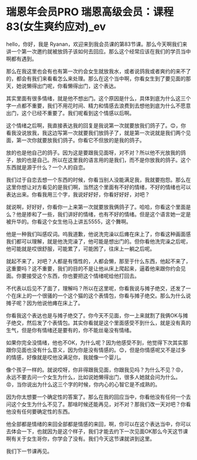 # 瑞恩年会员PRO 瑞恩高级会员：课程83(女生爽约应对)_ev

hello，你好，我是 Ryanan，欢迎来到我会员课的第83节课。那么今天啊我们来讲一个第一次邀约就被放鸽子该如何去回应。那么这个经常应该在我们的学员当中啊都有遇到。

那么在我这里也会有也有第一次约会女生就放我水，或者说鸽我或者爽约的来不了的，都会有我们来看看怎么来处理。那么在这个当中啊，你看女生到了要见面的那天，她说懒得出门呢，你看懒得出门，这个表达。

其实里面有很多情绪，就是他不想出门。这个原因是什么，具体到底为什么这三个字一点都不重要，我们不用花时间、精力和情感去浪费到去想他到底为什么不愿意出门，这个已经不重要了。我们呢看到这个情感以后啊。

这个情绪之后啊，我直接表达我的回复是我说第一次就要放我们鸽子了。😊，你看我没说放我，我这边写第一次就要我们放鸽子了，就是第一次说就是我们两个见面，第一次你就要放我们鸽子。你看它不但放的是我的鸽子。

放的也是他自己的鸽子。因为这是要跟我见面呀，对不对？所以他不光放我的鸽子，放的也是自己。所以在这里我的语言用的是我们，而不是你放我的鸽子。这个东西就是源于什么？一个人的自恋。

我们过于自恋去想一个东西的时候，你看当别人没能满足我，我就要抱怨。那么在这里你想让对方看见的是我们啊，当然这个里面有不好的情绪，不好的情绪也可以表达出来。你看我用三个字，我说好好好，你看好好好，对吧？

就说啊，好好好，你看你一上来第一次就要放我俩鸽子了。哈哈，你看这个里面是么？他是掺和了一些，我们讲好的情绪，也有不好的情绪。但是这个语言她一定是被升华的。你看这个女生他马上讲五5555，这个舞啊。

他是一种我们叫感叹词。呜我道歉，他说洗完澡以后瘫在床上了，你看这种画面感我们都可以理解，就是他洗完澡了，他可能是想出门的。但你看他洗完澡之后呢，他可能就是哎很舒服，可能累了，可能困了，往床上一躺之后呢。

就起不来了，对吧？人都是有惰性的，人都会懒，那至于什么东西，他起不来了，这重要吗？这不重要，我们的目的不是让他从床上爬起来，逼着他来跟你约会见面。你要接受这个东西，你也要把这个情绪呢给他打回去。

不代表以后见不了面了，理解吗？所以在这里呢，你看我说与摊子绝交，还发了一个在床上的一个很骚的一个这个猫的这个表情包，你看与摊子绝交。那么为什么说摊子呢？因为他说他瘫在床上了。

你看我这个表达也是与摊子绝交了。你今天不见面，你一上来就割了我俩OK与摊子绝交，然后发了个表情包。其实你看就是这个里面感受不到什么，就是没有真的生气，但是你有情绪还是要有的，你不能丝毫没有情绪。

如果你完全没情绪，他也不OK，为什么呢？因为他感受不到，他觉得下次其实那跟你见面也没有什么意义，因为你是没有情感的。😊，但是你情感呢又不是过多的情感，好像就是哎他没满足你，我就像一个婴儿。

像个孩子一样的。就说哎呀，你非得跟我见面，你跟我见吗？为什么不见？😡，永远不要去问一个女生为什么，比如说她懒得出门，很多人她就会问为什么。😡，当你说出为什么这三个字的时候，你内心的心智它是不成熟的。

因为你太想要一个确定性的答案了。那么在我的回应当中，你看他没有任何一个去问这个女生为什么不见了。那啥时候还能再见，对不对？那我们改一天对吧？你看他没有任何要确定性的东西。

他全部都是情绪的来回全部都是情感的来回，啊，你可以在这个表达当中，你可以去体会一下，也就因为是这个样子，我们才能去约下一次见面OK那么今天这节课啊有关于女生哥你，你学会了没有。我们今天这节课就讲到这里。

我们下一节课再见。